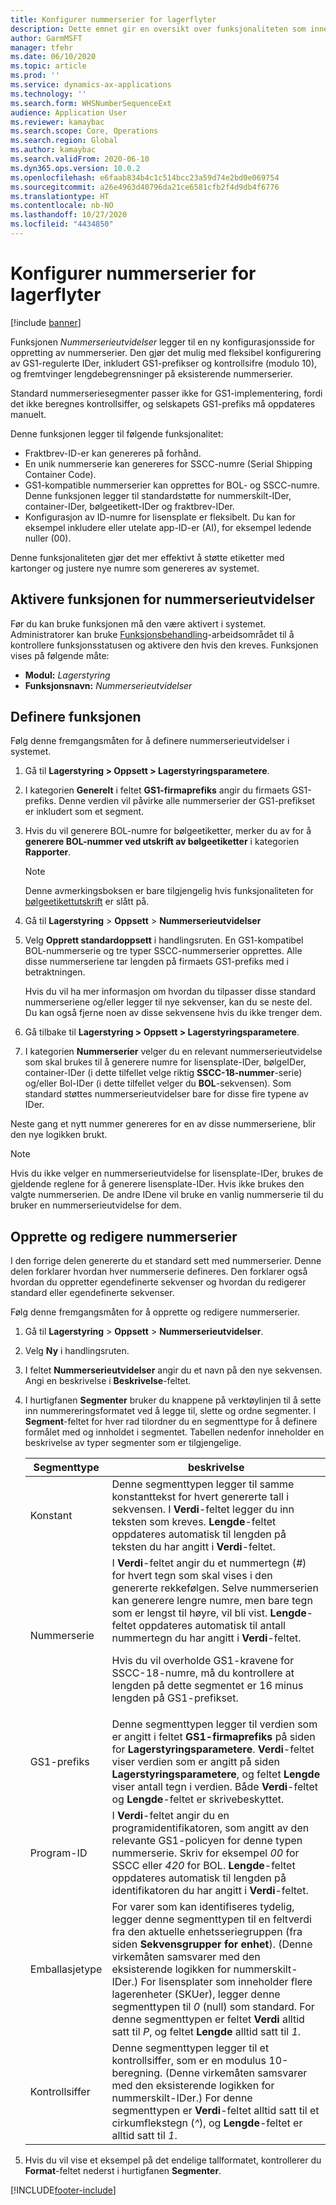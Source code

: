 ```yaml
---
title: Konfigurer nummerserier for lagerflyter
description: Dette emnet gir en oversikt over funksjonaliteten som inneholder nummerserieutvidelser for nummerskilt-IDer, bølgeetikett-IDer, container-IDer og fraktbrev-IDer.
author: GarmMSFT
manager: tfehr
ms.date: 06/10/2020
ms.topic: article
ms.prod: ''
ms.service: dynamics-ax-applications
ms.technology: ''
ms.search.form: WHSNumberSequenceExt
audience: Application User
ms.reviewer: kamaybac
ms.search.scope: Core, Operations
ms.search.region: Global
ms.author: kamaybac
ms.search.validFrom: 2020-06-10
ms.dyn365.ops.version: 10.0.2
ms.openlocfilehash: e6faab834b4c1c514bcc23a59d74e2bd0e069754
ms.sourcegitcommit: a26e4963d40796da21ce6581cfb2f4d9db4f6776
ms.translationtype: HT
ms.contentlocale: nb-NO
ms.lasthandoff: 10/27/2020
ms.locfileid: "4434850"
---
```

# <a name="configure-number-sequences-for-warehouse-flows"></a>Konfigurer nummerserier for lagerflyter

[!include [banner](../includes/banner.md)]

Funksjonen *Nummerserieutvidelser* legger til en ny konfigurasjonsside for oppretting av nummerserier. Den gjør det mulig med fleksibel konfigurering av GS1-regulerte IDer, inkludert GS1-prefikser og kontrollsifre (modulo 10), og fremtvinger lengdebegrensninger på eksisterende nummerserier.

Standard nummerseriesegmenter passer ikke for GS1-implementering, fordi det ikke beregnes kontrollsiffer, og selskapets GS1-prefiks må oppdateres manuelt.

Denne funksjonen legger til følgende funksjonalitet:

- Fraktbrev-ID-er kan genereres på forhånd.
- En unik nummerserie kan genereres for SSCC-numre (Serial Shipping Container Code).
- GS1-kompatible nummerserier kan opprettes for BOL- og SSCC-numre. Denne funksjonen legger til standardstøtte for nummerskilt-IDer, container-IDer, bølgeetikett-IDer og fraktbrev-IDer.
- Konfigurasjon av ID-numre for lisensplate er fleksibelt. Du kan for eksempel inkludere eller utelate app-ID-er (AI), for eksempel ledende nuller (00).

Denne funksjonaliteten gjør det mer effektivt å støtte etiketter med kartonger og justere nye numre som genereres av systemet.

## <a name="turn-on-the-number-sequence-extensions-feature"></a>Aktivere funksjonen for nummerserieutvidelser

Før du kan bruke funksjonen må den være aktivert i systemet. Administratorer kan bruke [Funksjonsbehandling](../../fin-ops-core/fin-ops/get-started/feature-management/feature-management-overview.md)-arbeidsområdet til å kontrollere funksjonsstatusen og aktivere den hvis den kreves. Funksjonen vises på følgende måte:

- **Modul:** *Lagerstyring*
- **Funksjonsnavn:** *Nummerserieutvidelser*

## <a name="set-up-the-feature"></a>Definere funksjonen

Følg denne fremgangsmåten for å definere nummerserieutvidelser i systemet.

1. Gå til **Lagerstyring \> Oppsett \> Lagerstyringsparametere**.
1. I kategorien **Generelt** i feltet **GS1-firmaprefiks** angir du firmaets GS1-prefiks. Denne verdien vil påvirke alle nummerserier der GS1-prefikset er inkludert som et segment.
1. Hvis du vil generere BOL-numre for bølgeetiketter, merker du av for å **generere BOL-nummer ved utskrift av bølgeetiketter** i kategorien **Rapporter**.

    > [!NOTE]
    > Denne avmerkingsboksen er bare tilgjengelig hvis funksjonaliteten for [bølgeetikettutskrift](configure-wave-label-printing.md) er slått på.

1. Gå til **Lagerstyring** \> **Oppsett** \> **Nummerserieutvidelser**
1. Velg **Opprett standardoppsett** i handlingsruten. En GS1-kompatibel BOL-nummerserie og tre typer SSCC-nummerserier opprettes. Alle disse nummerseriene tar lengden på firmaets GS1-prefiks med i betraktningen.

    Hvis du vil ha mer informasjon om hvordan du tilpasser disse standard nummerseriene og/eller legger til nye sekvenser, kan du se neste del. Du kan også fjerne noen av disse sekvensene hvis du ikke trenger dem.

1. Gå tilbake til **Lagerstyring \> Oppsett \> Lagerstyringsparametere**.
1. I kategorien **Nummerserier** velger du en relevant nummerserieutvidelse som skal brukes til å generere numre for lisensplate-IDer, bølgeIDer, container-IDer (i dette tilfellet velge riktig **SSCC-18-nummer**-serie) og/eller Bol-IDer (i dette tilfellet velger du **BOL**-sekvensen). Som standard støttes nummerserieutvidelser bare for disse fire typene av IDer.

Neste gang et nytt nummer genereres for en av disse nummerseriene, blir den nye logikken brukt.

> [!NOTE]
> Hvis du ikke velger en nummerserieutvidelse for lisensplate-IDer, brukes de gjeldende reglene for å generere lisensplate-IDer. Hvis ikke brukes den valgte nummerserien. De andre IDene vil bruke en vanlig nummerserie til du bruker en nummerserieutvidelse for dem.

## <a name="create-and-edit-number-sequences"></a>Opprette og redigere nummerserier

I den forrige delen genererte du et standard sett med nummerserier. Denne delen forklarer hvordan hver nummerserie defineres. Den forklarer også hvordan du oppretter egendefinerte sekvenser og hvordan du redigerer standard eller egendefinerte sekvenser.

Følg denne fremgangsmåten for å opprette og redigere nummerserier.

1. Gå til **Lagerstyring** \> **Oppsett** \> **Nummerserieutvidelser**.
1. Velg **Ny** i handlingsruten.
1. I feltet **Nummerserieutvidelser** angir du et navn på den nye sekvensen. Angi en beskrivelse i **Beskrivelse**-feltet.
1. I hurtigfanen **Segmenter** bruker du knappene på verktøylinjen til å sette inn nummereringsformatet ved å legge til, slette og ordne segmenter. I **Segment**-feltet for hver rad tilordner du en segmenttype for å definere formålet med og innholdet i segmentet. Tabellen nedenfor inneholder en beskrivelse av typer segmenter som er tilgjengelige.

    | Segmenttype | beskrivelse |
    |---|---|
    | Konstant | Denne segmenttypen legger til samme konstanttekst for hvert genererte tall i sekvensen. I **Verdi**-feltet legger du inn teksten som kreves. **Lengde**-feltet oppdateres automatisk til lengden på teksten du har angitt i **Verdi**-feltet. |
    | Nummerserie | I **Verdi**-feltet angir du et nummertegn (*\#*) for hvert tegn som skal vises i den genererte rekkefølgen. Selve nummerserien kan generere lengre numre, men bare tegn som er lengst til høyre, vil bli vist. **Lengde**-feltet oppdateres automatisk til antall nummertegn du har angitt i **Verdi**-feltet.<p>Hvis du vil overholde GS1-kravene for SSCC-18-numre, må du kontrollere at lengden på dette segmentet er 16 minus lengden på GS1-prefikset.</p> |
    | GS1-prefiks | Denne segmenttypen legger til verdien som er angitt i feltet **GS1-firmaprefiks** på siden for **Lagerstyringsparametere**. **Verdi**-feltet viser verdien som er angitt på siden **Lagerstyringsparametere**, og feltet **Lengde** viser antall tegn i verdien. Både **Verdi**-feltet og **Lengde**-feltet er skrivebeskyttet. |
    | Program-ID | I **Verdi**-feltet angir du en programidentifikatoren, som angitt av den relevante GS1-policyen for denne typen nummerserie. Skriv for eksempel *00* for SSCC eller *420* for BOL. **Lengde**-feltet oppdateres automatisk til lengden på identifikatoren du har angitt i **Verdi**-feltet. |
    | Emballasjetype | For varer som kan identifiseres tydelig, legger denne segmenttypen til en feltverdi fra den aktuelle enhetsseriegruppen (fra siden **Sekvensgrupper for enhet**). (Denne virkemåten samsvarer med den eksisterende logikken for nummerskilt-IDer.) For lisensplater som inneholder flere lagerenheter (SKUer), legger denne segmenttypen til *0* (null) som standard. For denne segmenttypen er feltet **Verdi** alltid satt til *P*, og feltet **Lengde** alltid satt til *1*.|
    | Kontrollsiffer | Denne segmenttypen legger til et kontrollsiffer, som er en modulus 10-beregning. (Denne virkemåten samsvarer med den eksisterende logikken for nummerskilt-IDer.) For denne segmenttypen er **Verdi**-feltet alltid satt til et cirkumflekstegn (*^*), og **Lengde**-feltet er alltid satt til *1*. |

1. Hvis du vil vise et eksempel på det endelige tallformatet, kontrollerer du **Format**-feltet nederst i hurtigfanen **Segmenter**.


[!INCLUDE[footer-include](../../includes/footer-banner.md)]